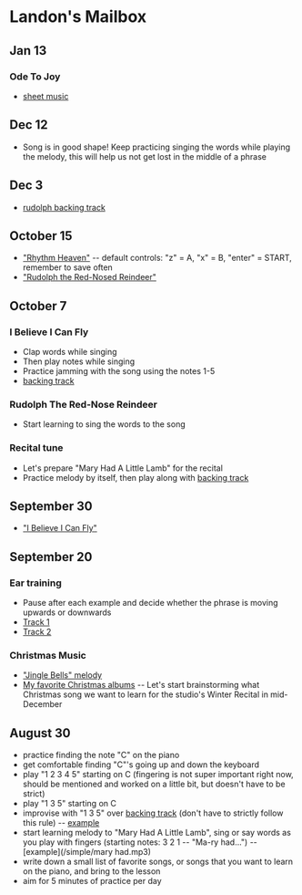 # Landon's Mailbox

## Jan 13
### Ode To Joy
- [sheet music](./ode.jpg)

## Dec 12
- Song is in good shape! Keep practicing singing the words while playing the melody, this will help us not get lost in the middle of a phrase

## Dec 3
- [rudolph backing track](./rudolph.mp3)

## October 15
- ["Rhythm Heaven"](https://kbhgames.com/game/rhythm-heaven-tengoku) -- default controls: "z" = A, "x" = B, "enter" = START, remember to save often
- ["Rudolph the Red-Nosed Reindeer"](./rudolph.jpg)

## October 7
### I Believe I Can Fly
- Clap words while singing
- Then play notes while singing
- Practice jamming with the song using the notes 1-5
- [backing track](./fly.mp3)

### Rudolph The Red-Nose Reindeer
- Start learning to sing the words to the song

### Recital tune
- Let's prepare "Mary Had A Little Lamb" for the recital
- Practice melody by itself, then play along with [backing track](./mary.mp3)

## September 30
- ["I Believe I Can Fly"](./fly.jpg)

## September 20
### Ear training
- Pause after each example and decide whether the phrase is moving upwards or downwards
- [Track 1](./ear1.mp3)
- [Track 2](./ear2.mp3)

### Christmas Music
- ["Jingle Bells" melody](./jingle.jpg)
- [My favorite Christmas albums](/christmas) -- Let's start brainstorming what Christmas song we want to learn for the studio's Winter Recital in mid-December

## August 30
- practice finding the note "C" on the piano
- get comfortable finding "C"'s going up and down the keyboard
- play "1 2 3 4 5" starting on C (fingering is not super important right now, should be mentioned and worked on a little bit, but doesn't have to be strict)
- play "1 3 5" starting on C
- improvise with "1 3 5" over [backing track](./backing.mp3) (don't have to strictly follow this rule) -- [example](./example.mp3)
- start learning melody to "Mary Had A Little Lamb", sing or say words as you play with fingers (starting notes: 3 2 1 -- "Ma-ry had...") -- [example](/simple/mary had.mp3)
- write down a small list of favorite songs, or songs that you want to learn on the piano, and bring to the lesson
- aim for 5 minutes of practice per day
